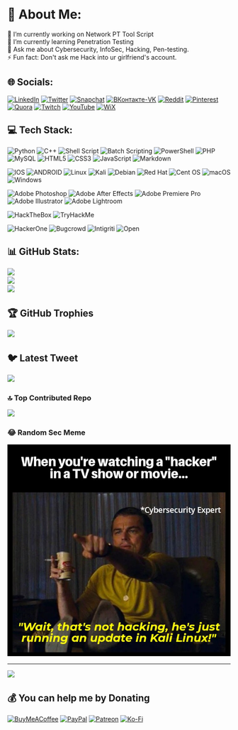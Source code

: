 # 💫 About Me:
🔭 I’m currently working on Network PT Tool Script<br>🌱 I’m currently learning Penetration Testing<br>💬 Ask me about Cybersecurity, InfoSec, Hacking, Pen-testing.<br>⚡ Fun fact: Don't ask me Hack into ur girlfriend's account.


## 🌐 Socials:
[![LinkedIn](https://img.shields.io/badge/LinkedIn-%230077B5.svg?logo=linkedin&logoColor=white)](https://linkedin.com/in/suhas1799) 
[![Twitter](https://img.shields.io/badge/Twitter-%231DA1F2.svg?logo=Twitter&logoColor=white)](https://twitter.com/cr34t0r_Cyxac)
[![Snapchat](https://img.shields.io/badge/Snapchat-%23FFFC00.svg?flat&logo=Snapchat&logoColor=white)](https://snapchat.com/add/suhas.hfx)
[![ВКонтакте-VK](https://img.shields.io/badge/ВКонтакте-0077FF.svg?logo=vk&logoColor=white)](https://vk.com/suhas1799) 
[![Reddit](https://img.shields.io/badge/Reddit-%23FF4500.svg?logo=Reddit&logoColor=white)](https://reddit.com/user/suhas-gtek) 
[![Pinterest](https://img.shields.io/badge/Pinterest-%23E60023.svg?logo=Pinterest&logoColor=white)](https://pinterest.com/gteksd) 
[![Quora](https://img.shields.io/badge/Quora-%23B92B27.svg?logo=Quora&logoColor=white)](https://quora.com/profile/Er-Suhas-Dhole) 
[![Twitch](https://img.shields.io/badge/Twitch-%239146FF.svg?logo=Twitch&logoColor=white)](https://twitch.tv/gteksd) 
[![YouTube](https://img.shields.io/badge/YouTube-%23FF0000.svg?logo=YouTube&logoColor=white)](https://youtube.com/@don-t_be_a_n00b) 
[![WiX](https://img.shields.io/badge/gteksd.com-0C6EFC?style=flat&logo=wix&logoColor=white)](https://gteksd.wixsite.com/noob)

## 💻 Tech Stack:
![Python](https://img.shields.io/badge/python-3670A0?style=flat&logo=python&logoColor=ffdd54) 
![C++](https://img.shields.io/badge/C++-%2300599C.svg?style=flat&logo=c%2B%2B&logoColor=white) 
![Shell Script](https://img.shields.io/badge/Shell%20Script-%23121011.svg?style=flat&logo=gnu-bash&logoColor=white) 
![Batch Scripting](https://img.shields.io/badge/Batch%20Script-%234D4D4D.svg?style=flat&logo=windows-terminal&logoColor=white)
![PowerShell](https://img.shields.io/badge/PowerShell-5391FE.svg?style=flat&logo=powershell&logoColor=white)
![PHP](https://img.shields.io/badge/php-%23777BB4.svg?style=flat&logo=php&logoColor=white) 
![MySQL](https://img.shields.io/badge/MySQL-4479A1.svg?style=flat&logo=mysql&logoColor=white) 
![HTML5](https://img.shields.io/badge/HTML-%23E34F26.svg?style=flat&logo=html5&logoColor=white) 
![CSS3](https://img.shields.io/badge/CSS-%231572B6.svg?style=flat&logo=css3&logoColor=white) 
![JavaScript](https://img.shields.io/badge/JavasSript-%23323330.svg?style=flat&logo=javascript&logoColor=%23F7DF1E) 
![Markdown](https://img.shields.io/badge/Markdown-%23000000.svg?style=flat&logo=markdown&logoColor=white) 

![IOS](https://img.shields.io/badge/IOS-%2320232a.svg?style=flat&logo=apple&logoColor=white) 
![ANDROID](https://img.shields.io/badge/android-%2320232a.svg?style=flat&logo=android&logoColor=%a4c639) 
![Linux](https://img.shields.io/badge/Linux-FCC624?style=flat&logo=linux&logoColor=black)
![Kali](https://img.shields.io/badge/-Kali%20Linux-557C94?style=flat&logo=kalilinux&logoColor=white) 
![Debian](https://img.shields.io/badge/Debian-D70A53?style=flat&logo=debian&logoColor=white)
![Red Hat](https://img.shields.io/badge/Red%20Hat-EE0000?style=flat&logo=redhat&logoColor=white)
![Cent OS](https://img.shields.io/badge/cent%20OS-002260?style=flat&logo=centos&logoColor=F0F0F0)
![macOS](https://img.shields.io/badge/mac%20OS-000000?style=flat&logo=apple&logoColor=F0F0F0)
![Windows](https://img.shields.io/badge/Windows-0078D6?style=flat&logo=windows11&logoColor=white)

![Adobe Photoshop](https://img.shields.io/badge/Adobe%20Photoshop-33344b.svg?style=flat&logo=adobephotoshop&logoColor=white) 
![Adobe After Effects](https://img.shields.io/badge/Adobe%20After%20Effects-33344b.svg?style=flat&logo=Adobe%20After%20Effects&logoColor=white) 
![Adobe Premiere Pro](https://img.shields.io/badge/Adobe%20Premiere%20Pro-33344b.svg?style=flat&logo=Adobe%20Premiere%20Pro&logoColor=white) 
![Adobe Illustrator](https://img.shields.io/badge/Adobe%20Illustrator-33344b.svg?style=flat&logo=adobeillustrator&logoColor=white) 
![Adobe Lightroom](https://img.shields.io/badge/Adobe%20Lightroom-33344b.svg?style=flat&logo=Adobe%20Lightroom&logoColor=white) 

![HackTheBox](https://img.shields.io/badge/-HackTheBox-%239FEF00?style=flat&logo=hackthebox&logoColor=white) 
![TryHackMe](https://img.shields.io/badge/-TryHackMe-%23212C42?style=flat&logo=tryhackme&logoColor=white) 

![HackerOne](https://img.shields.io/badge/-HackerOne-%23494649?style=flat&logo=hackerone&logoColor=white) 
![Bugcrowd](https://img.shields.io/badge/-Bugcrowd-%23F26822?style=flat&logo=bugcrowd&logoColor=white) 
![Intigriti](https://img.shields.io/badge/-Intigriti-%23161A36?style=flat&logo=intigriti&logoColor=white) 
![Open](https://img.shields.io/badge/-Open%20Bug%20Bounty-%23F67909?style=flat&logo=openbugbounty&logoColor=white) 

## 📊 GitHub Stats:
![](https://github-readme-stats.vercel.app/api?username=gteksd&theme=blue-green&hide_border=false&include_all_commits=true&count_private=true)<br/>
![](https://github-readme-streak-stats.herokuapp.com/?user=gteksd&theme=blue-green&hide_border=false)<br/> 
![](https://github-readme-stats.vercel.app/api/top-langs/?username=gteksd&theme=blue-green&hide_border=false&include_all_commits=true&count_private=true&layout=compact)

## 🏆 GitHub Trophies
![](https://github-profile-trophy.vercel.app/?username=gteksd&theme=darkhub&no-frame=false&no-bg=true&margin-w=5)

## 🐦 Latest Tweet
[![](https://gtce.itsvg.in/api?username=cr34t0r_Cyxac)](https://twitter.com/cr34t0r_Cyxac)

### 🔝 Top Contributed Repo
![](https://github-contributor-stats.vercel.app/api?username=gteksd&limit=5&theme=dark&combine_all_yearly_contributions=true)

### 😂 Random Sec Meme
<img src="images/hacking-meme.jpg" width="512px"/>

---
[![](https://visitcount.itsvg.in/api?id=gteksd&icon=0&color=0)](https://visitcount.itsvg.in)

  ## 💰 You can help me by Donating
[![BuyMeACoffee](https://img.shields.io/badge/Buy%20Me%20a%20Coffee-ffdd00?style=for-the-badge&logo=buy-me-a-coffee&logoColor=black)](https://buymeacoffee.com/gteksd) [![PayPal](https://img.shields.io/badge/PayPal-00457C?style=for-the-badge&logo=paypal&logoColor=white)](https://paypal.me/gteksd) [![Patreon](https://img.shields.io/badge/Patreon-F96854?style=for-the-badge&logo=patreon&logoColor=white)](https://patreon.com/gteksd) [![Ko-Fi](https://img.shields.io/badge/Ko--fi-F16061?style=for-the-badge&logo=ko-fi&logoColor=white)](https://ko-fi.com/gteksd) 

